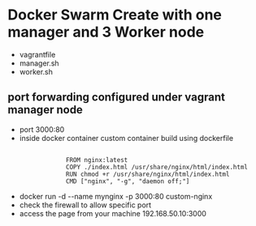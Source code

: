 # Docker Swarm Create with one manager and 3 Worker node #

- vagrantfile
- manager.sh
- worker.sh
  
## port forwarding configured under vagrant manager node ##

- port 3000:80
- inside docker container custom container build using dockerfile

```dockerifile

                FROM nginx:latest
                COPY ./index.html /usr/share/nginx/html/index.html
                RUN chmod +r /usr/share/nginx/html/index.html
                CMD ["nginx", "-g", "daemon off;"]

```

- docker run -d --name mynginx -p 3000:80 custom-nginx
- check the firewall to allow specific port
- access the page from your machine 192.168.50.10:3000
